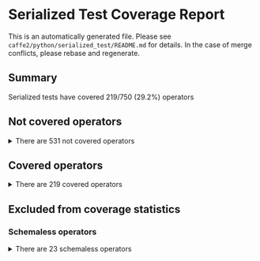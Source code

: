 # Serialized Test Coverage Report
This is an automatically generated file. Please see `caffe2/python/serialized_test/README.md` for details. In the case of merge conflicts, please rebase and regenerate.
## Summary
Serialized tests have covered 219/750 (29.2%) operators

## Not covered operators
<details>
<summary>There are 531 not covered operators</summary>

* APMeter
* ATen
* Abs
* AbsGradient
* Accumulate
* AccumulateHistogram
* Accuracy
* Adam
* Add
* AddGradient
* Alias
* Allgather
* Allreduce
* And
* Append
* Assert
* AtomicAppend
* AtomicFetchAdd
* AtomicIter
* AveragePool
* AveragePool1D
* AveragePool1DGradient
* AveragePool2D
* AveragePool2DGradient
* AveragePool3D
* AveragePool3DGradient
* AveragePoolGradient
* AveragePut
* BRGNCHWCToPackedInt8BGRAStylizerDeprocess
* Barrier
* BatchToSpace
* BisectPercentile
* BitwiseAnd
* BitwiseOr
* BitwiseXor
* BooleanMaskGradient
* BooleanMaskLengths
* Broadcast
* Bucketize
* ByteWeightDequant
* Cast
* Cbrt
* CbrtGradient
* CheckAtomicBool
* CheckCounterDone
* CheckDatasetConsistency
* Checkpoint
* CloneCommonWorld
* CloseBlobsQueue
* CloseRebatchingQueue
* Col2Im
* CollectRpnProposals
* CollectTensor
* ComputeOffset
* ConcatBatchMatMulBatchGatherOp
* ConcatTensorVector
* ConditionalSetAtomicBool
* Conv1D
* Conv1DGradient
* Conv2D
* Conv2DGradient
* Conv3D
* Conv3DGradient
* ConvRelu
* ConvTranspose
* ConvTransposeGradient
* Copy
* CopyCPUToGPU
* CopyFromCPUInput
* CopyGPUToCPU
* CopyOnDeviceLike
* CopyRowsToTensor
* CopyRowsToTensorGradient
* Cos
* CosGradient
* CosineSimilarity
* CosineSimilarityGradient
* CountDown
* CountUp
* Crash
* CreateAtomicBool
* CreateBlobsQueue
* CreateBlobsQueueDB
* CreateCommonWorld
* CreateCounter
* CreateDB
* CreateMap
* CreateMutex
* CreateRebatchingQueue
* CreateScope
* CreateTensorVector
* CreateTextFileReader
* CreateTreeCursor
* CrossEntropy
* CrossEntropyGradient
* Cube
* CubeGradient
* DBExists
* DataCouple
* DeformConv
* DeformConvGradient
* DenseVectorToIdList
* DepthConcat
* DepthSplit
* DequeueBlobs
* DequeueRebatchingQueue
* DestroyCommonWorld
* DistributeFpnProposals
* Div
* DivGradient
* Do
* DotProductWithPadding
* DotProductWithPaddingGradient
* EQ
* EnforceFinite
* EnqueueBlobs
* EnqueueRebatchingQueue
* EnsureCPUOutput
* EnsureClipped
* EnsureDense
* Equalizer
* Exp
* ExpandDims
* FCFp16X
* FCGradient_Decomp
* FCGradient_Prune
* FCTransposed
* FCTransposedGradient
* FC_Decomp
* FC_Prune
* FC_Sparse
* FP16MomentumSGDUpdate
* FP32MomentumSGDUpdate
* FP32ToFP16Fake
* FP32ToFP16FakeNoSubnormal
* Fail
* FbFCPacked
* FbGemmPack
* FeedBlob
* FilterExampleIds
* FilterSparseLabels
* Flatten
* FlattenToVec
* Float16ConstantFill
* Float16UniformFill
* FloatToFused8BitRowwiseQuantized
* FloatToFusedRandRowwiseQuantized
* FloatToHalf
* FloatToRowwiseQuantized8Bits
* Fp16FC
* Fp16FCAcc16
* Fp16FCAcc32
* Free
* Ftrl
* FunHash
* FunHashGradient
* Fused8BitRowwiseQuantizedToFloat
* Fused8BitRowwiseQuantizedToHalfFloat
* FusedRandRowwiseQuantizedToFloat
* GE
* GFtrl
* GT
* GatherByKey
* GatherFused8BitRowwise
* GaussianFill
* Gelu
* GeluGradient
* GenerateProposals
* GenerateProposalsCPP
* GetAllBlobNames
* GetCursorOffset
* GetGPUMemoryUsage
* GivenTensorBoolFill
* GivenTensorByteStringToUInt8Fill
* GivenTensorDoubleFill
* GivenTensorFill
* GivenTensorInt16Fill
* GivenTensorInt64Fill
* GivenTensorIntFill
* GivenTensorStringFill
* HSoftmax
* HSoftmaxGradient
* HSoftmaxSearch
* HalfFloatToFused8BitRowwiseQuantized
* HalfToFloat
* HardSigmoid
* HardSigmoidGradient
* HasElements
* HasScope
* HeatmapMaxKeypoint
* HuffmanTreeHierarchy
* If
* Im2Col
* ImageInput
* IncrementPut
* IndexFreeze
* IndexGet
* IndexLoad
* IndexSize
* IndexStore
* InferenceLSTM
* Int8Add
* Int8AddRelu
* Int8AveragePool
* Int8AveragePoolRelu
* Int8ChannelShuffle
* Int8Concat
* Int8Conv
* Int8ConvRelu
* Int8ConvTranspose
* Int8Dequantize
* Int8FC
* Int8Flatten
* Int8GivenIntTensorFill
* Int8GivenTensorFill
* Int8LeakyRelu
* Int8MaxPool
* Int8MaxPoolRelu
* Int8Quantize
* Int8Relu
* Int8Reshape
* Int8ResizeNearest
* Int8RoIAlign
* Int8Sigmoid
* Int8Slice
* Int8Softmax
* Int8Sum
* Int8SumRelu
* IntIndexCreate
* IsEmpty
* IsNaN
* Iter
* KeySplit
* KeyValueToMap
* L1Distance
* L1DistanceGradient
* LC1D
* LC1DGradient
* LC2D
* LC2DGradient
* LC3D
* LC3DGradient
* LE
* LRN
* LRNGradient
* LSTMUnit
* LSTMUnitGradient
* LT
* LabelCrossEntropy
* LabelCrossEntropyGradient
* LambdaRankNdcg
* LambdaRankNdcgGradient
* Lars
* LastNWindowCollector
* LayerNorm
* LengthsIndicesInGradientMeanGradient
* LengthsIndicesInGradientSumGradient
* LengthsMax
* LengthsMaxWithMainInputAndForwardOutputGradient
* LengthsMean
* LengthsMeanGradient
* LengthsPartition
* LengthsSumGradient
* LengthsToSegmentIds
* LengthsToShape
* LengthsToWeights
* LengthsWeightedSum
* LengthsWeightedSumGradient
* LengthsWeightedSumWithMainInputGradient
* Load
* LogFatal
* Logit
* LogitGradient
* LongIndexCreate
* LpNorm
* LpNormGradient
* LpPool
* LpPoolGradient
* MSRAFill
* MakeTwoClass
* MakeTwoClassGradient
* MapToKeyValue
* MaxPool
* MaxPool1D
* MaxPool1DGradient
* MaxPool2D
* MaxPool2DGradient
* MaxPool3D
* MaxPool3DGradient
* MaxPoolGradient
* MaxPoolWithIndex
* MaxPoolWithIndexGradient
* MergeDim
* MergeExampleIds
* MergeMultiListFeatureTensors
* MergeMultiListFeatureTensorsGradient
* MergeMultiMapFeatureTensors
* MergeMultiMapFeatureTensorsGradient
* MergeMultiScalarFeatureTensors
* MergeMultiScalarFeatureTensorsGradient
* MergeSingleListFeatureTensors
* MergeSingleListFeatureTensorsGradient
* MergeSingleMapFeatureTensors
* MergeSingleMapFeatureTensorsGradient
* MergeSingleScalarFeatureTensors
* MergeSingleScalarFeatureTensorsGradient
* Mod
* MomentumSGDUpdate
* MulGradient
* MultiClassAccuracy
* NCHW2NHWC
* NE
* NGramFromCategorical
* NHWC2NCHW
* Normalize
* NormalizeGradient
* NormalizeL1
* NormalizePlanarYUV
* Not
* Onnxifi
* Or
* PRelu
* PReluGradient
* PackRecords
* PackedInt8BGRANHWCToNCHWCStylizerPreprocess
* PadEmptySamples
* Partition
* Percentile
* Perplexity
* PrependDim
* Print
* Python
* PythonDLPack
* PythonDLPackGradient
* PythonGradient
* QuantDecode
* QuantDecodeGradient
* QuantDecompZstd
* RMACRegions
* Range
* RangeFill
* ReadNextBatch
* ReadRandomBatch
* ReceiveTensor
* Reciprocal
* ReciprocalGradient
* RecurrentNetworkBlobFetcher
* Reduce
* ReduceBackSum
* ReduceBackSumGradient
* ReduceFrontWeightedSum
* ReduceFrontWeightedSumGradient
* ReduceL1
* ReduceL1Gradient
* ReduceScatter
* ReduceSum
* ReduceSumGradient
* ReduceTailSum
* RemovePadding
* ReplaceNaN
* ReservoirSampling
* ResetCounter
* ResetCursor
* Reshape
* ResizeLike
* ResizeNearest
* ResizeNearestGradient
* RetrieveCount
* RmsProp
* RoIAlign
* RoIAlignGradient
* RoIAlignRotated
* RoIAlignRotatedGradient
* RoIPool
* RoIPoolGradient
* RowMul
* RowWiseSparseAdam
* Rowwise8BitQuantizedToFloat
* Rsqrt
* RsqrtGradient
* SafeDequeueBlobs
* SafeEnqueueBlobs
* Save
* Scale
* ScaleBlobs
* Scatter
* ScriptModule
* ScriptModuleLoad
* SegmentIdsToLengths
* SegmentIdsToRanges
* SendTensor
* Shape
* Sigmoid
* SigmoidCrossEntropyWithLogits
* SigmoidCrossEntropyWithLogitsGradient
* SigmoidGradient
* Sin
* SinGradient
* Snapshot
* Softplus
* SoftplusGradient
* Softsign
* SoftsignGradient
* SortAndShuffle
* SortedSegmentMean
* SortedSegmentMeanGradient
* SortedSegmentRangeLogMeanExp
* SortedSegmentRangeLogMeanExpGradient
* SortedSegmentRangeLogSumExp
* SortedSegmentRangeLogSumExpGradient
* SortedSegmentRangeMax
* SortedSegmentRangeMaxGradient
* SortedSegmentRangeMean
* SortedSegmentRangeMeanGradient
* SortedSegmentRangeSum
* SortedSegmentRangeSumGradient
* SortedSegmentSum
* SortedSegmentSumGradient
* SortedSegmentWeightedSum
* SortedSegmentWeightedSumGradient
* SpaceToBatch
* SparseAdam
* SparseDropoutWithReplacement
* SparseFtrl
* SparseFunHash
* SparseFunHashGradient
* SparseLabelSplit
* SparseLabelSplitGradient
* SparseLabelToBool
* SparseLabelToDense
* SparseLengthsIndicesInGradientMeanGradient
* SparseLengthsIndicesInGradientSumGradient
* SparseLengthsIndicesInGradientWeightedSumGradient
* SparseLengthsIndicesInGradientWeightedSumWithMainInputGradient
* SparseLengthsMean
* SparseLengthsMean8BitsRowwise
* SparseLengthsMeanFused8BitRowwise
* SparseLengthsMeanGradient
* SparseLengthsPositionalWeightedSum
* SparseLengthsSum
* SparseLengthsSum8BitsRowwise
* SparseLengthsSumFused8BitRowwise
* SparseLengthsSumGradient
* SparseLengthsWeightedMean8BitsRowwise
* SparseLengthsWeightedSum
* SparseLengthsWeightedSum8BitsRowwise
* SparseLengthsWeightedSumFused8BitRowwise
* SparseLengthsWeightedSumGradient
* SparseLengthsWeightedSumWithMainInputGradient
* SparseMatrixReshape
* SparseNormalize
* SparseSortedSegmentMean
* SparseSortedSegmentMeanGradient
* SparseSortedSegmentSum
* SparseSortedSegmentSumGradient
* SparseSortedSegmentWeightedSum
* SparseSortedSegmentWeightedSumGradient
* SparseToDense
* SparseToDenseMask
* SparseToDenseMaskGradient
* SparseUnsortedSegmentMean
* SparseUnsortedSegmentMeanGradient
* SparseUnsortedSegmentSum
* SparseUnsortedSegmentSumGradient
* SparseUnsortedSegmentWeightedSum
* SparseUnsortedSegmentWeightedSumGradient
* SpatialBNRelu
* Sqr
* Sqrt
* SquaredL2Distance
* SquaredL2DistanceGradient
* Squeeze
* StatRegistryCreate
* StatRegistryExport
* StatRegistryUpdate
* StdDevPut
* StopGradient
* StringIndexCreate
* StringJoin
* StringPrefix
* StringSuffix
* StumpFunc
* StumpFuncIndex
* SubGradient
* Sum
* SumInt
* SumRelu
* Summarize
* SwapBestPath
* Swish
* SwishGradient
* TT
* TTContraction
* TTContractionGradient
* TTLinearGradient
* TTPad
* TTPadGradient
* TensorProtosDBInput
* TensorVectorSize
* TextFileReaderRead
* ThrowChildThreadException
* ThrowException
* TimerBegin
* TimerEnd
* TimerGet
* TimerGetAndEnd
* TrimDataset
* UnPackRecords
* UniformFill
* UniformIntFill
* UniqueUniformFill
* UnsortedSegmentMean
* UnsortedSegmentMeanGradient
* UnsortedSegmentSum
* UnsortedSegmentSumGradient
* UnsortedSegmentWeightedSum
* UnsortedSegmentWeightedSumGradient
* VariableLengthSequencePadding
* VideoInput
* ViterbiPath
* WallClockTime
* WeightedMultiSampling
* WeightedSample
* WeightedSampleDequeueBlobs
* WeightedSigmoidCrossEntropyWithLogits
* WeightedSigmoidCrossEntropyWithLogitsGradient
* While
* XavierFill
* Xor
* YellowFin
* ZeroGradient
</details>

## Covered operators
<details>
<summary>There are 219 covered operators</summary>

* Acos
* AcosGradient
* Adadelta
* Adagrad
* AddPadding
* AffineChannel
* AffineChannelGradient
* ArgMax
* ArgMin
* Asin
* AsinGradient
* Atan
* AtanGradient
* AveragedLoss
* AveragedLossGradient
* BBoxTransform
* BatchBoxCox
* BatchBucketOneHot
* BatchBucketize
* BatchDenseToSparse
* BatchGather
* BatchGatherGradient
* BatchMatMul
* BatchMoments
* BatchMomentsGradient
* BatchOneHot
* BatchSparseToDense
* BernoulliJSD
* BernoulliJSDGradient
* BooleanMask
* BooleanUnmask
* BoxWithNMSLimit
* CTCBeamSearchDecoder
* CTCGreedyDecoder
* Ceil
* ChannelBackpropStats
* ChannelShuffle
* ChannelShuffleGradient
* ChannelStats
* Clip
* ClipGradient
* ClipTensorByScaling
* CollectAndDistributeFpnRpnProposals
* ColwiseMax
* ColwiseMaxGradient
* Concat
* Conditional
* ConstantFill
* Conv
* ConvGradient
* Cosh
* CoshGradient
* CosineEmbeddingCriterion
* CosineEmbeddingCriterionGradient
* DiagonalFill
* DotProduct
* DotProductGradient
* Dropout
* DropoutGrad
* ElementwiseLinear
* ElementwiseLinearGradient
* Elu
* EluGradient
* Erf
* ErfGradient
* Expand
* ExpandGradient
* FC
* FCGradient
* Find
* FindDuplicateElements
* FlexibleTopK
* FlexibleTopKGradient
* Floor
* GRUUnit
* GRUUnitGradient
* Gather
* GatherPadding
* GatherRanges
* GatherRangesToDense
* Glu
* GroupNorm
* GroupNormGradient
* IndexHash
* InstanceNorm
* InstanceNormGradient
* IntegralImage
* IntegralImageGradient
* IsMemberOf
* LC
* LCGradient
* LayerNormGradient
* LeakyRelu
* LeakyReluGradient
* LearningRate
* LearningRateAdaption
* LengthsGather
* LengthsPad
* LengthsRangeFill
* LengthsSplit
* LengthsSum
* LengthsTile
* LengthsToRanges
* LengthsTopK
* LengthsTopKGradient
* Log
* MarginRankingCriterion
* MarginRankingCriterionGradient
* MatMul
* Max
* MaxGradient
* Mean
* MeanGradient
* MergeIdLists
* Min
* MinGradient
* Moments
* MomentsGradient
* MomentumSGD
* Mul
* NanCheck
* NegateGradient
* Negative
* NumpyTile
* ONNXWhile
* OneHot
* PackRNNSequence
* PackSegments
* PadImage
* PadImageGradient
* PairWiseLoss
* PairWiseLossGradient
* PiecewiseLinearTransform
* Pow
* RecurrentNetwork
* RecurrentNetworkGradient
* ReduceBackMax
* ReduceBackMaxGradient
* ReduceBackMean
* ReduceBackMeanGradient
* ReduceFrontMax
* ReduceFrontMaxGradient
* ReduceFrontMean
* ReduceFrontMeanGradient
* ReduceFrontSum
* ReduceFrontSumGradient
* ReduceL2
* ReduceL2Gradient
* ReduceMax
* ReduceMaxGradient
* ReduceMean
* ReduceMeanGradient
* ReduceMin
* ReduceMinGradient
* Relu
* ReluGradient
* ReluN
* ReluNGradient
* RemoveDataBlocks
* ReversePackedSegs
* RowWiseSparseAdagrad
* RowwiseMax
* RowwiseMaxGradient
* ScatterAssign
* ScatterWeightedSum
* SegmentOneHot
* Selu
* SeluGradient
* SequenceMask
* Sign
* Sinh
* SinhGradient
* SinusoidPositionEncoding
* Size
* Slice
* SliceGradient
* Softmax
* SoftmaxGradient
* SoftmaxWithLoss
* SoftmaxWithLossGradient
* SparseAdadelta
* SparseAdagrad
* SparseMomentumSGDUpdate
* SparseWngrad
* SpatialBN
* SpatialBNGradient
* SpatialSoftmaxWithLoss
* SpatialSoftmaxWithLossGradient
* Split
* SplitByLengths
* SquareRootDivide
* StringEndsWith
* StringStartsWith
* Sub
* SumElements
* SumElementsGradient
* SumElementsInt
* SumReduceLike
* SumSqrElements
* Tan
* TanGradient
* Tanh
* TanhGradient
* ThresholdedRelu
* ThresholdedReluGradient
* Tile
* TileGradient
* TopK
* TopKGradient
* Transpose
* Unique
* UnpackRNNSequence
* UnpackSegments
* UpsampleBilinear
* UpsampleBilinearGradient
* WeightedSum
* WeightedSumGradient
* Where
* Wngrad
</details>

## Excluded from coverage statistics
### Schemaless operators
<details>
<summary>There are 23 schemaless operators</summary>

* C10Add_DontUseThisOpYet
* C10AveragedLoss_DontUseThisOpYet
* C10BatchGather_DontUseThisOpYet
* C10BatchMatMul_DontUseThisOpYet
* C10Cast_DontUseThisOpYet
* C10Concat_DontUseThisOpYet
* C10ConstantFill_DontUseThisOpYet
* C10EnforceFinite_DontUseThisOpYet
* C10ExpandDims_DontUseThisOpYet
* C10FC_DontUseThisOpYet
* C10Flatten_DontUseThisOpYet
* C10GivenTensorFill_DontUseThisOpYet
* C10GivenTensorInt64Fill_DontUseThisOpYet
* C10GivenTensorIntFill_DontUseThisOpYet
* C10LayerNorm_DontUseThisOpYet
* C10Mul_DontUseThisOpYet
* C10Relu_DontUseThisOpYet
* C10SigmoidCrossEntropyWithLogits_DontUseThisOpYet
* C10Sigmoid_DontUseThisOpYet
* C10SparseLengthsSum_DontUseThisOpYet
* C10StopGradient_DontUseThisOpYet
* C10UniformFill_DontUseThisOpYet
* SparseLengthsMax
</details>

